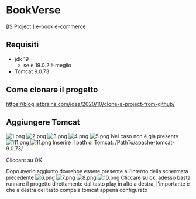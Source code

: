 # BookVerse
[IS Project ] e-book e-commerce

## Requisiti

- jdk 19
  - se è 19.0.2 è meglio
- Tomcat 9.0.73

## Come clonare il progetto

https://blog.jetbrains.com/idea/2020/10/clone-a-project-from-github/

## Aggiungere Tomcat

![1.png](Assets%2F1.png)
![2.png](Assets%2F2.png)
![3.png](Assets%2F3.png)
![4.png](Assets%2F4.png)
![5.png](Assets%2F5.png)
Nel caso non è gia presente 
![111.png](Assets%2F111.png)
![11.png](Assets%2F11.png)
Inserire il path di Tomcat: /PathTo/apache-tomcat-9.0.73/

Cliccare su OK

Dopo averlo aggiunto dovrebbe essere presente all'interno della schermata precedente
![6.png](Assets%2F6.png)
![7.png](Assets%2F7.png)
![8.png](Assets%2F8.png)
![10.png](Assets%2F10.png)
Cliccare su ok, adesso basta runnare il progetto direttamente dal tasto play in alto a destra, l'importante è che a destra del tasto compaia tomcat appena configurato